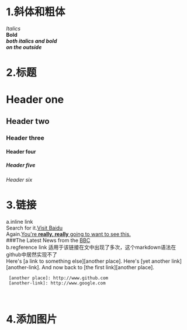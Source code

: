 

# 1.斜体和粗体 <br>
_Italics_ <br>
**Bold** <br>
_**both italics and bold**_ <br>
**_on the outside_** <br>


# 2.标题 <br>
# Header one <br>
## Header two  <br>
### Header three <br>
#### Header four  <br>
##### Header five  <br>
###### Header six  <br>

# 3.链接 <br>
a.inline link <br>
Search for it.[Visit Baidu](http://www.baidu.com) <br>
Again.[You're **really, really** going to want to see this.](http://www.dailykitten.com)   <br>
###The Latest News from the [BBC](www.bbc.com/news)   <br>
b.regference link 适用于该链接在文中出现了多次，这个markdown语法在github中居然实现不了 <br>
Here's [a link to something else][another place].
 Here's [yet another link][another-link].
     And now back to [the first link][another place].

     [another place]: http://www.github.com
     [another-link]: http://www.google.com
     
# 4.添加图片 <br>

    

